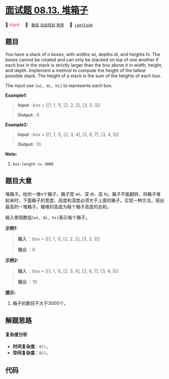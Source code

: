 # [面试题 08.13. 堆箱子](https://leetcode.cn/problems/pile-box-lcci)

🔴 <font color=#ff334b>Hard</font>&emsp; 🔖&ensp; [`数组`](/leetcode/outline/tag/array.md) [`动态规划`](/leetcode/outline/tag/dynamic-programming.md) [`排序`](/leetcode/outline/tag/sorting.md)&emsp; 🔗&ensp;[`LeetCode`](https://leetcode.cn/problems/pile-box-lcci)


## 题目

You have a stack of n boxes, with widths wi, depths di, and heights hi. The
boxes cannot be rotated and can only be stacked on top of one another if each
box in the stack is strictly larger than the box above it in width, height,
and depth. Implement a method to compute the height of the tallest possible
stack. The height of a stack is the sum of the heights of each box.

The input use `[wi, di, hi]` to represents each box.

**Example1:**

> 
> 
> 
> 
> 
> **Input** : box = [[1, 1, 1], [2, 2, 2], [3, 3, 3]]
> 
> **Output** : 6

**Example2:**

> 
> 
> 
> 
> 
> **Input** : box = [[1, 1, 1], [2, 3, 4], [2, 6, 7], [3, 4, 5]]
> 
> **Output** : 10
> 
> 

**Note:**

  1. `box.length <= 3000`


## 题目大意

堆箱子。给你一堆n个箱子，箱子宽 wi、深 di、高
hi。箱子不能翻转，将箱子堆起来时，下面箱子的宽度、高度和深度必须大于上面的箱子。实现一种方法，搭出最高的一堆箱子。箱堆的高度为每个箱子高度的总和。

输入使用数组`[wi, di, hi]`表示每个箱子。

**示例1:**

> 
> 
> 
> 
> 
> **输入** ：box = [[1, 1, 1], [2, 2, 2], [3, 3, 3]]
> 
> **输出** ：6
> 
> 

**示例2:**

> 
> 
> 
> 
> 
> **输入** ：box = [[1, 1, 1], [2, 3, 4], [2, 6, 7], [3, 4, 5]]
> 
> **输出** ：10
> 
> 

**提示:**

  1. 箱子的数目不大于3000个。


## 解题思路

#### 复杂度分析

- **时间复杂度**：`O()`，
- **空间复杂度**：`O()`，

## 代码

```javascript

```